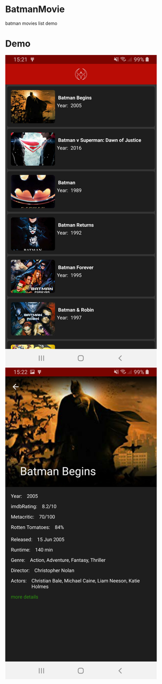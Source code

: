 # BatmanMovie
batman movies list demo

# Demo
<img src="preview/Screenshot1.jpg" alt="preview" width="480">
<img src="preview/Screenshot2.jpg" alt="preview" width="480">
